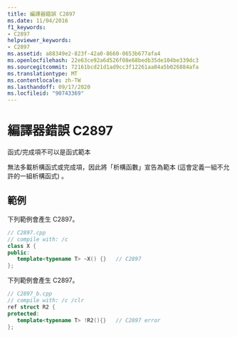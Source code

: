 ```yaml
---
title: 編譯器錯誤 C2897
ms.date: 11/04/2016
f1_keywords:
- C2897
helpviewer_keywords:
- C2897
ms.assetid: a88349e2-823f-42a0-8660-0653b677afa4
ms.openlocfilehash: 22e63ce92a6d526f08e68bedb35de104be339dc3
ms.sourcegitcommit: 72161bcd21d1ad9cc3f12261aa84a5b026884afa
ms.translationtype: MT
ms.contentlocale: zh-TW
ms.lasthandoff: 09/17/2020
ms.locfileid: "90743369"
---
```

# <a name="compiler-error-c2897"></a>編譯器錯誤 C2897

函式/完成項不可以是函式範本

無法多載析構函式或完成項，因此將「析構函數」宣告為範本 (這會定義一組不允許的一組析構函式) 。

## <a name="examples"></a>範例

下列範例會產生 C2897。

```cpp
// C2897.cpp
// compile with: /c
class X {
public:
   template<typename T> ~X() {}   // C2897
};
```

下列範例會產生 C2897。

```cpp
// C2897_b.cpp
// compile with: /c /clr
ref struct R2 {
protected:
   template<typename T> !R2(){}   // C2897 error
};
```
